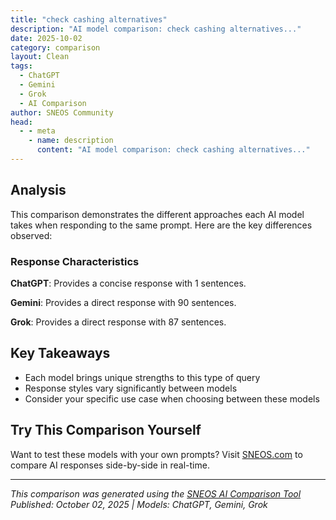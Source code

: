```yaml
---
title: "check cashing alternatives"
description: "AI model comparison: check cashing alternatives..."
date: 2025-10-02
category: comparison
layout: Clean
tags:
  - ChatGPT
  - Gemini
  - Grok
  - AI Comparison
author: SNEOS Community
head:
  - - meta
    - name: description
      content: "AI model comparison: check cashing alternatives..."
---
```


<ChatComparison
  title="check cashing alternatives"
  prompt="check cashing alternatives"
  :responses='{
    "ChatGPT": "Error calling OpenAI API.",
    "Gemini": "Okay, here are some alternatives to using check cashing services, along with their pros and cons:\n\n**1. Deposit the Check into a Bank Account (Checking or Savings):**\n\n*   **How it Works:** Open an account (if you don\u0027t already have one) at a bank or credit union. Endorse the check and deposit it via teller, ATM, mobile app, or direct deposit.\n*   **Pros:**\n    *   **Safest:** Much safer than carrying cash.\n    *   **Often Free:** Banks usually don\u0027t charge to deposit checks (especially if you meet minimum balance requirements).\n    *   **Access to Funds:** Once the check clears (usually 1-5 business days), you have access to the money. Some banks offer faster access or \u0022instant\u0022 availability for a fee.\n    *   **Builds Credit/Financial History:** Having a bank account helps build a positive financial history, which is important for things like loans, renting an apartment, etc.\n    *   **Convenient:** Easy to pay bills, make purchases, and manage your money.\n    *   **FDIC/NCUA Insured:** Your money is protected up to a certain amount (usually $250,000).\n*   **Cons:**\n    *   **Requires a Bank Account:** If you don\u0027t have one, you need to open one. This can be challenging if you have a poor credit history or a history of overdrafts.\n    *   **Holding Periods:** Banks often place a hold on deposited checks, especially for larger amounts or new accounts. This means you can\u0027t access the funds immediately.  Varies based on your bank, account type, and amount of the check.\n    *   **Overdraft Fees:**  If you spend money before the check clears, you could incur overdraft fees.\n    *   **Minimum Balance Requirements:** Some accounts have minimum balance requirements to avoid fees.\n\n**2. Mobile Check Deposit:**\n\n*   **How it Works:** Use your bank or credit union\u0027s mobile app to take a photo of the front and back of the check and deposit it electronically.\n*   **Pros:**\n    *   **Convenient:** Deposit checks from anywhere with your smartphone.\n    *   **Fast:** Often faster than going to a physical branch.\n    *   **Same Benefits as Bank Deposit:** Safer than carrying cash, builds financial history, etc.\n*   **Cons:**\n    *   **Requires a Bank Account and Smartphone:** You need both a bank account and a smartphone with a camera.\n    *   **Holding Periods:** Similar to regular deposits, holding periods may apply.\n    *   **Technical Issues:**  Can be frustrating if the app is buggy or the check image isn\u0027t clear.\n    *   **Deposit Limits:**  Banks may have limits on the amount you can deposit via mobile.\n\n**3. Prepaid Debit Cards:**\n\n*   **How it Works:** Some prepaid debit cards allow you to load checks onto the card, often through a mobile app or at a physical location.\n*   **Pros:**\n    *   **Alternative to a Bank Account:**  Good for those who can\u0027t or don\u0027t want to open a traditional bank account.\n    *   **Convenient for Spending:** Use the card to make purchases online or in stores.\n*   **Cons:**\n    *   **Fees:** Prepaid cards often have various fees, including activation fees, monthly fees, ATM fees, reload fees, and inactivity fees. These fees can add up quickly and make them an expensive option.\n    *   **Not Building Credit:** Doesn\u0027t build credit history.\n    *   **FDIC Insurance Varies:** Check if the card is FDIC-insured to protect your funds.\n    *   **Limited Functionality:** May not have all the features of a traditional bank account.\n    *   **Loading Fees:** Some cards charge a fee to load checks.\n    *   **Deposit Limits:** There will likely be daily and monthly deposit limits.\n\n**4. Direct Deposit:**\n\n*   **How it Works:**  Have your employer, government agency, or other payer deposit your funds directly into your bank account or onto a prepaid card.\n*   **Pros:**\n    *   **Convenient:**  No need to deal with paper checks.\n    *   **Fast:**  Funds are available immediately upon deposit.\n    *   **Safe:**  No risk of lost or stolen checks.\n    *   **Often Required:** Many employers now require direct deposit.\n*   **Cons:**\n    *   **Requires a Bank Account or Suitable Prepaid Card:** You need an account where the funds can be deposited.\n    *   **Setup Required:** You need to provide your bank account information or prepaid card details to the payer.\n\n**5. Ask the Check Issuer to Pay You Another Way:**\n\n*   **How it Works:**  Contact the person or company who issued the check and ask if they can pay you via direct deposit, a digital payment app (like PayPal, Venmo, Cash App), or a money order.\n*   **Pros:**\n    *   **Potentially Free:**  If they offer direct deposit or a free digital payment option, it can be cheaper than check cashing services.\n    *   **Convenient:**  Avoids the need to deposit the check yourself.\n*   **Cons:**\n    *   **May Not Be Possible:** The issuer may not be willing or able to pay you another way.\n    *   **Digital Payment Fees:**  Some digital payment apps charge fees for certain transactions (e.g., instant transfers).\n\n**6. Walmart or Other Retailer Check Cashing Services:**\n\n*   **How it Works:**  Some retailers, like Walmart, offer check cashing services.\n*   **Pros:**\n    *   **Convenient:**  You can cash the check while you\u0027re shopping.\n    *   **Potentially Lower Fees than Check Cashing Stores:**  Walmart\u0027s fees are often lower than those of traditional check cashing stores.\n*   **Cons:**\n    *   **Fees:**  Still charge fees, although they may be lower.\n    *   **Limits:**  May have limits on the types of checks they cash and the maximum amount.\n    *   **May Require a Walmart MoneyCard:**  May need to load the money onto a Walmart MoneyCard, which has its own fees.\n    *   **Limited Hours:**  May not be available 24/7.\n\n**7. Money Orders:**\n\n*   **How it Works:** Exchange the check for a money order at a bank, post office, or other location.\n*   **Pros:** Can be used to pay bills and often have low fees.\n*   **Cons:** Fee to purchase the money order and you still have to take the money order to where it needs to go.\n\n**8. Government Assistance Programs:**\n\n*   **How it Works:** If the check is a government payment, inquire about receiving future payments via direct deposit or a prepaid debit card offered by the agency.\n*   **Pros:** More secure and convenient than receiving paper checks.\n*   **Cons:** Requires enrolling in the program.\n\n**9. Peer-to-Peer Payment Apps (PayPal, Venmo, Cash App, Zelle):**\n\n*   **How it Works:** Ask if the payer can send the money through a P2P app.  These apps let you receive and send money digitally.\n*   **Pros:** Fast and convenient, especially if both parties already use the app.\n*   **Cons:**\n    *   **Fees:**  Some apps charge fees for certain transactions, such as instant transfers or receiving payments as a business.\n    *   **Limits:**  There may be limits on the amount you can send or receive.\n    *   **Account Security:**  Be aware of phishing scams and other security risks.\n    *   **Not Always Instant:**  Standard transfers to a bank account can take 1-3 business days.\n\n**Key Considerations When Choosing an Alternative:**\n\n*   **Fees:**  Compare the fees of different options.\n*   **Convenience:**  Consider how easy it is to access the funds.\n*   **Speed:**  How quickly do you need the money?\n*   **Security:**  Is the option safe and secure?\n*   **Your Specific Needs:**  What are your financial circumstances and needs?\n\n**Before You Use a Check Cashing Service:**\n\n*   **Shop Around:**  Check cashing fees vary widely. Compare the fees of different services.\n*   **Read the Fine Print:**  Understand all the fees and charges before you cash the check.\n*   **Consider the Alternatives:**  Explore the other options listed above to see if you can find a cheaper or more convenient solution.\n\nUltimately, the best alternative depends on your individual circumstances.  If you can open a bank account, that\u0027s generally the best option.  If not, explore prepaid debit cards, retailer check cashing services, or other options that meet your needs and budget. Good luck!\n",
    "Grok": "If you\u0027re looking for alternatives to traditional check cashing services, which often come with high fees, there are several options depending on your situation, the type of check, and your access to banking services. Below are some practical alternatives to cashing a check without incurring high fees or delays:\n\n### 1. **Deposit the Check at Your Bank or Credit Union**\n   - **How it Works**: If you have a bank account or belong to a credit union, you can deposit the check directly into your account. Funds are typically available within a few business days, though some banks offer immediate access to a portion of the funds (subject to their policies).\n   - **Cost**: Usually free or very low cost if you\u2019re depositing at your own bank.\n   - **Requirements**: You need an active checking or savings account. Some banks may place a hold on the funds, especially for larger checks or new accounts.\n   - **Tips**: Use mobile deposit if your bank offers it\u2014snap a photo of the check via their app to deposit it without visiting a branch.\n\n### 2. **Open a Bank Account (If You Don\u2019t Have One)**\n   - **How it Works**: Many banks and credit unions allow you to cash a check for free or at a low cost if you open an account with them. Some even offer no-fee accounts for basic banking.\n   - **Cost**: Often free to cash the check as part of opening an account; look for banks with no monthly fees or minimum balance requirements.\n   - **Examples**: Chime, Varo, or local credit unions often cater to people without traditional banking access. Credit unions may have lower fees and more lenient membership requirements (e.g., based on location or employer).\n   - **Tips**: Bring ID and the check to a branch. Ask about \u201Csecond chance\u201D banking if you\u2019ve had past banking issues.\n\n### 3. **Use a Prepaid Debit Card**\n   - **How it Works**: Load the check onto a prepaid debit card, which can then be used like a regular debit card for purchases or ATM withdrawals. Many prepaid cards now offer mobile check deposit or in-store loading options.\n   - **Cost**: Fees vary widely\u2014some cards charge for loading checks (e.g., $1\u2013$5 per check or a percentage), while others are free. Watch for monthly maintenance or ATM fees.\n   - **Examples**: Netspend, Green Dot, or Bluebird by American Express (some have low or no fees for check loading at certain locations like Walmart).\n   - **Tips**: Check Walmart or other retail locations for in-network loading to avoid extra costs. Read the card\u2019s fee schedule before signing up.\n\n### 4. **Cash the Check at the Issuing Bank**\n   - **How it Works**: If the check is drawn on a specific bank (e.g., a Chase check), you can often cash it directly at a branch of that bank, even if you\u2019re not a customer.\n   - **Cost**: Some banks charge a small fee (e.g., $5\u2013$10) for non-customers, while others do it for free if the check amount is under a certain threshold.\n   - **Requirements**: Bring valid ID. Not all banks offer this service, so call ahead to confirm.\n   - **Tips**: This works best for payroll or personal checks issued by major banks. Government checks may have stricter rules.\n\n### 5. **Retail Stores or Supermarkets**\n   - **How it Works**: Many large retailers and grocery stores cash certain types of checks (e.g., payroll, government, or personal checks) for a small fee.\n   - **Cost**: Fees are often lower than standalone check-cashing stores\u2014typically $1\u2013$8 depending on the check amount or store policy.\n   - **Examples**:\n     - **Walmart**: Charges $4 for checks up to $1,000 and $8 for checks up to $5,000 (limits and fees may vary by location).\n     - **Kroger**: Fees start at $4\u2013$5 for checks up to $2,000\u2013$5,000 (varies by state and check type).\n     - Local grocery chains like Publix or Safeway may also offer services.\n   - **Requirements**: Valid ID; some stores only cash specific check types or require a purchase.\n   - **Tips**: Call ahead to confirm the store\u2019s policy, limits, and hours for check cashing.\n\n### 6. **Cash the Check with a Friend or Family Member**\n   - **How it Works**: Endorse the check over to a trusted person who has a bank account. They can deposit or cash it and give you the money.\n   - **Cost**: Free, assuming the person doesn\u2019t charge you (and their bank doesn\u2019t charge them).\n   - **Requirements**: The check must be endorsed properly (e.g., sign the back and write \u201CPay to the order of [their name]\u201D). Some banks may not accept third-party checks or may require both parties to be present.\n   - **Tips**: Only do this with someone you trust, as they legally control the funds once the check is endorsed to them. Check the bank\u2019s policy on third-party checks first.\n\n### 7. **Use a Payment App or Digital Wallet (If Applicable)**\n   - **How it Works**: Some apps like PayPal, Cash App, or Venmo allow you to deposit checks via mobile photo capture, then transfer the funds to a linked bank account or use them directly in the app.\n   - **Cost**: Fees vary\u2014PayPal and Cash App often charge 1\u20135% for instant access to funds, though waiting a few days may be free.\n   - **Requirements**: A smartphone, the app, and sometimes a linked bank account or debit card. Not all checks (e.g., personal checks) may be accepted.\n   - **Tips**: Check the app\u2019s terms for processing times and eligible check types. This works best for small, standard checks like payroll or tax refunds.\n\n### 8. **Government or Employer Assistance (For Specific Checks)**\n   - **How it Works**: If the check is a government benefit (e.g., Social Security, tax refund) or payroll check, contact the issuer to explore direct deposit options or alternative payment methods.\n   - **Cost**: Usually free.\n   - **Examples**: Set up direct deposit for recurring government payments via the Treasury\u2019s Direct Express card or a bank account. Some employers offer paycards as an alternative to paper checks.\n   - **Tips**: This won\u2019t help with a check you already have, but it\u2019s a long-term solution to avoid check-cashing fees.\n\n### Things to Avoid or Watch Out For:\n- **High-Fee Check-Cashing Stores**: Places like ACE Cash Express or Check Into Cash often charge high fees (2\u201310% of the check amount or more), making them a last resort.\n- **Scams**: Be wary of services or individuals promising \u201Cinstant cash\u201D in exchange for upfront fees or personal information.\n- **Holds on Funds**: Even with legitimate options, banks or apps may hold funds for several days, especially for large or out-of-state checks.\n\n### Best Option for Your Situation?\n- **If you have a bank account**: Deposit it at your bank or use mobile deposit for free.\n- **If you don\u2019t have a bank account**: Try Walmart or a retailer for low fees, or cash it at the issuing bank.\n- **If it\u2019s a recurring check (like payroll)**: Set up direct deposit with your employer or open a no-fee bank account/credit union membership.\n- **If you need funds immediately**: Retail stores or prepaid cards often provide instant access, though with small fees.\n\nLet me know if you have a specific type of check (e.g., personal, payroll, government) or location in mind, and I can narrow down the options further!"
  }'
  published-date="12:33"
/>

## Analysis

This comparison demonstrates the different approaches each AI model takes when responding to the same prompt. Here are the key differences observed:

### Response Characteristics

**ChatGPT**: Provides a concise response with 1 sentences. 

**Gemini**: Provides a direct response with 90 sentences. 

**Grok**: Provides a direct response with 87 sentences. 

## Key Takeaways

- Each model brings unique strengths to this type of query
- Response styles vary significantly between models
- Consider your specific use case when choosing between these models

## Try This Comparison Yourself

Want to test these models with your own prompts? Visit [SNEOS.com](https://sneos.com) to compare AI responses side-by-side in real-time.

---

*This comparison was generated using the [SNEOS AI Comparison Tool](https://sneos.com)*
*Published: October 02, 2025 | Models: ChatGPT, Gemini, Grok*
